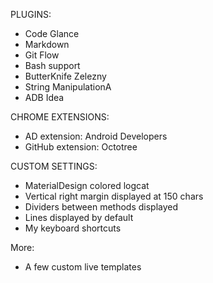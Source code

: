 PLUGINS:

- Code Glance
- Markdown
- Git Flow
- Bash support
- ButterKnife Zelezny
- String ManipulationA
- ADB Idea

CHROME EXTENSIONS:

- AD extension: Android Developers
- GitHub extension: Octotree

CUSTOM SETTINGS:

- MaterialDesign colored logcat
- Vertical right margin displayed at 150 chars
- Dividers between methods displayed
- Lines displayed by default
- My keyboard shortcuts

More:
- A few custom live templates

